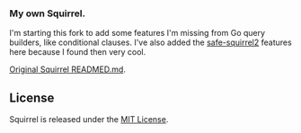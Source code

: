 ### My own Squirrel.
I'm starting this fork to add some features I'm missing from Go query builders, like conditional clauses.
I've also added the [safe-squirrel2](https://github.com/bored-engineer/safe-squirrel2) features here because I found then very cool.

[Original Squirrel READMED.md](https://github.com/Masterminds/squirrel2/blob/master/README.md).

## License

Squirrel is released under the
[MIT License](http://www.opensource.org/licenses/MIT).
